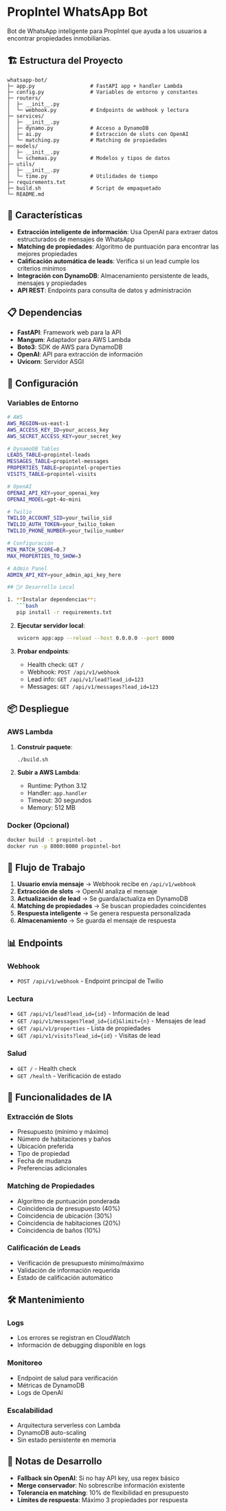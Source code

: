 # PropIntel WhatsApp Bot

Bot de WhatsApp inteligente para PropIntel que ayuda a los usuarios a encontrar propiedades inmobiliarias.

## 🏗️ Estructura del Proyecto

```
whatsapp-bot/
├─ app.py                  # FastAPI app + handler Lambda
├─ config.py               # Variables de entorno y constantes
├─ routers/
│  ├─ __init__.py
│  └─ webhook.py           # Endpoints de webhook y lectura
├─ services/
│  ├─ __init__.py
│  ├─ dynamo.py            # Acceso a DynamoDB
│  ├─ ai.py                # Extracción de slots con OpenAI
│  └─ matching.py          # Matching de propiedades
├─ models/
│  ├─ __init__.py
│  └─ schemas.py           # Modelos y tipos de datos
├─ utils/
│  ├─ __init__.py
│  └─ time.py              # Utilidades de tiempo
├─ requirements.txt
├─ build.sh                # Script de empaquetado
└─ README.md
```

## 🚀 Características

- **Extracción inteligente de información**: Usa OpenAI para extraer datos estructurados de mensajes de WhatsApp
- **Matching de propiedades**: Algoritmo de puntuación para encontrar las mejores propiedades
- **Calificación automática de leads**: Verifica si un lead cumple los criterios mínimos
- **Integración con DynamoDB**: Almacenamiento persistente de leads, mensajes y propiedades
- **API REST**: Endpoints para consulta de datos y administración

## 📋 Dependencias

- **FastAPI**: Framework web para la API
- **Mangum**: Adaptador para AWS Lambda
- **Boto3**: SDK de AWS para DynamoDB
- **OpenAI**: API para extracción de información
- **Uvicorn**: Servidor ASGI

## 🔧 Configuración

### Variables de Entorno

```bash
# AWS
AWS_REGION=us-east-1
AWS_ACCESS_KEY_ID=your_access_key
AWS_SECRET_ACCESS_KEY=your_secret_key

# DynamoDB Tables
LEADS_TABLE=propintel-leads
MESSAGES_TABLE=propintel-messages
PROPERTIES_TABLE=propintel-properties
VISITS_TABLE=propintel-visits

# OpenAI
OPENAI_API_KEY=your_openai_key
OPENAI_MODEL=gpt-4o-mini

# Twilio
TWILIO_ACCOUNT_SID=your_twilio_sid
TWILIO_AUTH_TOKEN=your_twilio_token
TWILIO_PHONE_NUMBER=your_twilio_number

# Configuración
MIN_MATCH_SCORE=0.7
MAX_PROPERTIES_TO_SHOW=3

# Admin Panel
ADMIN_API_KEY=your_admin_api_key_here

## 🏃‍♂️ Desarrollo Local

1. **Instalar dependencias**:
   ```bash
   pip install -r requirements.txt
   ```

2. **Ejecutar servidor local**:
   ```bash
   uvicorn app:app --reload --host 0.0.0.0 --port 8000
   ```

3. **Probar endpoints**:
   - Health check: `GET /`
   - Webhook: `POST /api/v1/webhook`
   - Lead info: `GET /api/v1/lead?lead_id=123`
   - Messages: `GET /api/v1/messages?lead_id=123`

## 📦 Despliegue

### AWS Lambda

1. **Construir paquete**:
   ```bash
   ./build.sh
   ```

2. **Subir a AWS Lambda**:
   - Runtime: Python 3.12
   - Handler: `app.handler`
   - Timeout: 30 segundos
   - Memory: 512 MB

### Docker (Opcional)

```bash
docker build -t propintel-bot .
docker run -p 8000:8000 propintel-bot
```

## 🔄 Flujo de Trabajo

1. **Usuario envía mensaje** → Webhook recibe en `/api/v1/webhook`
2. **Extracción de slots** → OpenAI analiza el mensaje
3. **Actualización de lead** → Se guarda/actualiza en DynamoDB
4. **Matching de propiedades** → Se buscan propiedades coincidentes
5. **Respuesta inteligente** → Se genera respuesta personalizada
6. **Almacenamiento** → Se guarda el mensaje de respuesta

## 📊 Endpoints

### Webhook
- `POST /api/v1/webhook` - Endpoint principal de Twilio

### Lectura
- `GET /api/v1/lead?lead_id={id}` - Información de lead
- `GET /api/v1/messages?lead_id={id}&limit={n}` - Mensajes de lead
- `GET /api/v1/properties` - Lista de propiedades
- `GET /api/v1/visits?lead_id={id}` - Visitas de lead

### Salud
- `GET /` - Health check
- `GET /health` - Verificación de estado

## 🤖 Funcionalidades de IA

### Extracción de Slots
- Presupuesto (mínimo y máximo)
- Número de habitaciones y baños
- Ubicación preferida
- Tipo de propiedad
- Fecha de mudanza
- Preferencias adicionales

### Matching de Propiedades
- Algoritmo de puntuación ponderada
- Coincidencia de presupuesto (40%)
- Coincidencia de ubicación (30%)
- Coincidencia de habitaciones (20%)
- Coincidencia de baños (10%)

### Calificación de Leads
- Verificación de presupuesto mínimo/máximo
- Validación de información requerida
- Estado de calificación automático

## 🛠️ Mantenimiento

### Logs
- Los errores se registran en CloudWatch
- Información de debugging disponible en logs

### Monitoreo
- Endpoint de salud para verificación
- Métricas de DynamoDB
- Logs de OpenAI

### Escalabilidad
- Arquitectura serverless con Lambda
- DynamoDB auto-scaling
- Sin estado persistente en memoria

## 📝 Notas de Desarrollo

- **Fallback sin OpenAI**: Si no hay API key, usa regex básico
- **Merge conservador**: No sobrescribe información existente
- **Tolerancia en matching**: 10% de flexibilidad en presupuesto
- **Límites de respuesta**: Máximo 3 propiedades por respuesta 